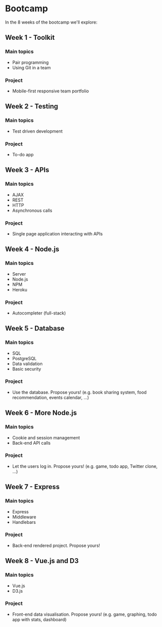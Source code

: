 # Bootcamp

In the 8 weeks of the bootcamp we'll explore:

## Week 1 - Toolkit

### Main topics
  - Pair programming
  - Using Git in a team

### Project
  - Mobile-first responsive team portfolio

## Week 2 - Testing

### Main topics
  - Test driven development

### Project
  - To-do app

## Week 3 - APIs

### Main topics
  - AJAX
  - REST
  - HTTP
  - Asynchronous calls

### Project
  - Single page application interacting with APIs

## Week 4 - Node.js

### Main topics
  - Server
  - Node.js
  - NPM
  - Heroku

### Project
  - Autocompleter (full-stack)

## Week 5 - Database

### Main topics
  - SQL
  - PostgreSQL
  - Data validation
  - Basic security

### Project
  - Use the database. Propose yours! (e.g. book sharing system, food recommendation, events calendar, ...)

## Week 6 - More Node.js

### Main topics
  - Cookie and session management
  - Back-end API calls

### Project
  - Let the users log in. Propose yours! (e.g. game, todo app, Twitter clone, ...)

## Week 7 - Express

### Main topics
  - Express
  - Middleware
  - Handlebars

### Project
  - Back-end rendered project. Propose yours!

## Week 8 - Vue.js and D3

### Main topics
  - Vue.js
  - D3.js

### Project
  - Front-end data visualisation. Propose yours! (e.g. game, graphing, todo app with stats, dashboard)
